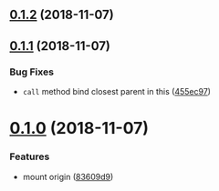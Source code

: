 <a name="0.1.2"></a>

## [0.1.2](https://github.com/imcuttle/react-pizza/compare/v0.1.1...v0.1.2) (2018-11-07)

<a name="0.1.1"></a>

## [0.1.1](https://github.com/imcuttle/react-pizza/compare/v0.1.0...v0.1.1) (2018-11-07)

### Bug Fixes

- `call` method bind closest parent in this ([455ec97](https://github.com/imcuttle/react-pizza/commit/455ec97))

<a name="0.1.0"></a>

# [0.1.0](https://github.com/imcuttle/react-pizza/compare/83609d9...v0.1.0) (2018-11-07)

### Features

- mount origin ([83609d9](https://github.com/imcuttle/react-pizza/commit/83609d9))
